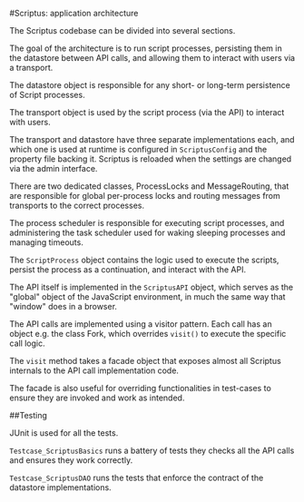 
#Scriptus: application architecture

The Scriptus codebase can be divided into several sections.

The goal of the architecture is to run script processes, persisting them in the datastore between API calls, and allowing them to interact with users via a transport.

The datastore object is responsible for any short- or long-term persistence of Script processes.

The transport object is used by the script process (via the API) to interact with users.

The transport and datastore have three separate implementations each, and which one is used at runtime is configured in `ScriptusConfig`
 and the property file backing it. Scriptus is reloaded when the settings are changed via the admin interface.

There are two dedicated classes, ProcessLocks and MessageRouting, that are responsible for global per-process locks and routing messages from transports to the correct processes.

The process scheduler is responsible for executing script processes, and administering the task scheduler used for waking sleeping processes and managing timeouts.

The `ScriptProcess` object contains the logic used to execute the scripts, persist the process as a continuation, and interact with the API.

The API itself is implemented in the `ScriptusAPI` object, which serves as the "global" object of the JavaScript environment, in much the same way that "window" does in a browser.

The API calls are implemented using a visitor pattern. Each call has an object e.g. the class Fork, which overrides `visit()` to execute the specific call logic.

The `visit` method takes a facade object that exposes almost all Scriptus internals to the API call implementation code.

The facade is also useful for overriding functionalities in test-cases to ensure they are invoked and work as intended.

##Testing

JUnit is used for all the tests.

`Testcase_ScriptusBasics` runs a battery of tests they checks all the API calls and ensures they work correctly.

`Testcase_ScriptusDAO` runs the tests that enforce the contract of the datastore implementations.
